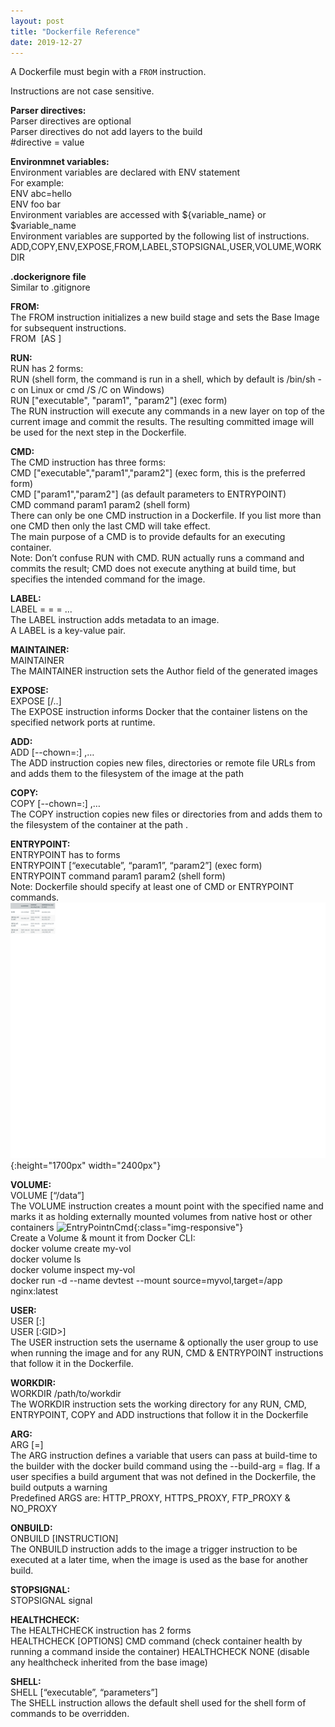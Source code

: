 ```yaml
---
layout: post
title: "Dockerfile Reference"
date: 2019-12-27
---
```


A Dockerfile must begin with a `FROM` instruction.

Instructions are not case sensitive.

**Parser directives:**  
Parser directives are optional  
Parser directives do not add layers to the build  
#directive =  value  

**Environmnet variables:**  
Environment variables are declared with ENV statement  
For example:  
ENV abc=hello  
ENV foo bar  
Environment variables are accessed with ${variable_name} or $variable_name  
Environment variables are supported by the following list of instructions.  
ADD,COPY,ENV,EXPOSE,FROM,LABEL,STOPSIGNAL,USER,VOLUME,WORKDIR  

**.dockerignore file**  
Similar to .gitignore  

**FROM:**  
The FROM instruction initializes a new build stage and sets the Base Image for subsequent instructions.  
FROM <image> [AS <name>]   

**RUN:**    
RUN has 2 forms:    
RUN <command> (shell form, the command is run in a shell, which by default is /bin/sh -c on Linux or cmd /S /C on Windows)   
RUN ["executable", "param1", "param2"] (exec form)  
The RUN instruction will execute any commands in a new layer on top of the current image and commit the results. The resulting committed image will be used for the next step in the Dockerfile.  

**CMD:**  
The CMD instruction has three forms:  
CMD ["executable","param1","param2"] (exec form, this is the preferred form)   
CMD ["param1","param2"] (as default parameters to ENTRYPOINT)   
CMD command param1 param2 (shell form)   
There can only be one CMD instruction in a Dockerfile. If you list more than one CMD then only the last CMD will take effect.  
The main purpose of a CMD is to provide defaults for an executing container.  
Note: Don’t confuse RUN with CMD. RUN actually runs a command and commits the result; CMD does not execute anything at build time, but specifies the intended command for the image.  

**LABEL:**  
LABEL <key>=<value> <key>=<value> <key>=<value> ...  
The LABEL instruction adds metadata to an image.   
A LABEL is a key-value pair.  

**MAINTAINER:**  
MAINTAINER <name>  
The MAINTAINER instruction sets the Author field of the generated images   

**EXPOSE:**  
EXPOSE <port> [<port>/<protocol>..]  
The EXPOSE instruction informs Docker that the container listens on the specified network ports at runtime.  

**ADD:**  
ADD [--chown=<user>:<group>] <src>,… <dest>  
The ADD instruction copies new files, directories or remote file URLs from <src> and adds them to the filesystem of the image at the path <dest>   

**COPY:**  
COPY [--chown=<user>:<group>] <src>,… <dest>  
The COPY instruction copies new files or directories from <src> and adds them to the filesystem of the container at the path <dest>.   

**ENTRYPOINT:**  
ENTRYPOINT has to forms  
ENTRYPOINT [“executable”, “param1”, “param2”] (exec form)  
ENTRYPOINT command param1 param2 (shell form)  
Note: Dockerfile should specify at least one of CMD or ENTRYPOINT commands. 
![EntryPointnCmd](/images/EntryPointnCmd.jpg){:height="1700px" width="2400px"}  
 
**VOLUME:**  
VOLUME [“/data”]  
The VOLUME instruction creates a mount point with the specified name and marks it as holding externally mounted volumes from native host or other containers
![EntryPointnCmd](/images/voulume-example.bmp){:class="img-responsive"}    
Create a Volume & mount it from Docker CLI:  
docker volume create my-vol  
docker volume ls  
docker volume inspect my-vol  
docker run -d --name devtest --mount source=myvol,target=/app nginx:latest  

**USER:**  
USER <user>[:<group>]  
USER <UID>[:GID>]  
The USER instruction sets the username & optionally the user group to use when running the image and for any RUN, CMD & ENTRYPOINT instructions that follow it in the Dockerfile.  

**WORKDIR:**  
WORKDIR /path/to/workdir  
The WORKDIR instruction sets the working directory for any RUN, CMD, ENTRYPOINT, COPY and ADD instructions that follow it in the Dockerfile  

**ARG:**  
ARG <name>[=<default value>]  
The ARG instruction defines a variable that users can pass at build-time to the builder with the docker build command using the --build-arg <varname>=<value> flag. If a user specifies a build argument that was not defined in the Dockerfile, the build outputs a warning   
Predefined ARGS are: HTTP_PROXY, HTTPS_PROXY, FTP_PROXY & NO_PROXY  

**ONBUILD:**  
ONBUILD [INSTRUCTION]  
The ONBUILD instruction adds to the image a trigger instruction to be executed at a later time, when the image is used as the base for another build.   

**STOPSIGNAL:**  
STOPSIGNAL signal  

**HEALTHCHECK:**  
The HEALTHCHECK instruction has 2 forms  
HEALTHCHECK [OPTIONS] CMD command (check container health by running a command inside the container) 
HEALTHCHECK NONE (disable any healthcheck inherited from the base image)  

**SHELL:**  
SHELL [“executable”, “parameters”]  
The SHELL instruction allows the default shell used for the shell form of commands to be overridden.   


